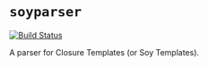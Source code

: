 # `soyparser`

[![Build Status](https://travis-ci.org/metal/soyparser.svg?branch=master)](https://travis-ci.org/metal/soyparser)

A parser for Closure Templates (or Soy Templates).
